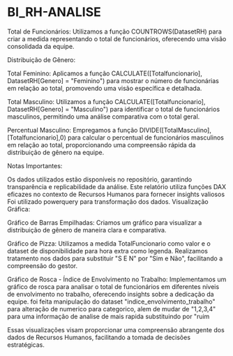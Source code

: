 # BI_RH-ANALISE

Total de Funcionários:
Utilizamos a função COUNTROWS(DatasetRH) para criar a medida representando o total de funcionários, oferecendo uma visão consolidada da equipe.

Distribuição de Gênero:

Total Feminino:
Aplicamos a função CALCULATE([Totalfuncionario], DatasetRH[Genero] = "Feminino") para mostrar o número de funcionárias em relação ao total, promovendo uma visão específica e detalhada.

Total Masculino:
Utilizamos a função CALCULATE([Totalfuncionario], DatasetRH[Genero] = "Masculino") para identificar o total de funcionários masculinos, permitindo uma análise comparativa com o total geral.

Percentual Masculino:
Empregamos a função DIVIDE([TotalMasculino],[Totalfuncionario],0) para calcular o percentual de funcionários masculinos em relação ao total, proporcionando uma compreensão rápida da distribuição de gênero na equipe.

Notas Importantes:

Os dados utilizados estão disponíveis no repositório, garantindo transparência e replicabilidade da análise.
Este relatório utiliza funções DAX eficazes no contexto de Recursos Humanos para fornecer insights valiosos
Foi utilizado powerquery para transformação dos dados.
Visualização Gráfica:

Gráfico de Barras Empilhadas:
Criamos um gráfico para visualizar a distribuição de gênero de maneira clara e comparativa.

Gráfico de Pizza:
Utilizamos a medida TotalFuncionario como valor e o dataset de disponibilidade para hora extra como legenda. Realizamos tratamento nos dados para substituir "S E N" por "Sim e Não", facilitando a compreensão do gestor.

Gráfico de Rosca - Índice de Envolvimento no Trabalho:
Implementamos um gráfico de rosca para analisar o total de funcionários em diferentes níveis de envolvimento no trabalho, oferecendo insights sobre a dedicação da equipe.
foi feita manipulação do dataset "indice_envolvimento_trabalho" para alteração de numerico para categorico, alem de mudar de "1,2,3,4" para uma informação de analise de mais rapida substituindo por "ruim

Essas visualizações visam proporcionar uma compreensão abrangente dos dados de Recursos Humanos, facilitando a tomada de decisões estratégicas.


